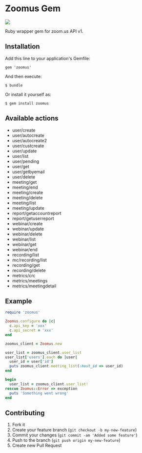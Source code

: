# Zoomus Gem

![](https://travis-ci.org/mllocs/zoomus.svg?branch=master)

Ruby wrapper gem for zoom.us API v1.

## Installation

Add this line to your application's Gemfile:

    gem 'zoomus'

And then execute:

    $ bundle

Or install it yourself as:

    $ gem install zoomus

## Available actions

- user/create
- user/autocreate
- user/autocreate2
- user/custcreate
- user/update
- user/list
- user/pending
- user/get
- user/getbyemail
- user/delete
- meeting/get
- meeting/end
- meeting/create
- meeting/delete
- meeting/list
- meeting/update
- report/getaccountreport
- report/getuserreport
- webinar/create
- webinar/update
- webinar/delete
- webinar/list
- webinar/get
- webinar/end
- recording/list
- mc/recording/list
- recording/get
- recording/delete
- metrics/crc
- metrics/meetings
- metrics/meetingdetail

## Example
```ruby
require 'zoomus'

Zoomus.configure do |c|
  c.api_key = 'xxx'
  c.api_secret = 'xxx'
end

zoomus_client = Zoomus.new

user_list = zoomus_client.user_list
user_list['users'].each do |user|
  user_id = user['id']
  puts zoomus_client.meeting_list(:host_id => user_id)
end

begin
  user_list = zoomus_client.user_list!
rescue Zoomus::Error => exception
  puts 'Something went wrong'
end
```


## Contributing

1. Fork it
2. Create your feature branch (`git checkout -b my-new-feature`)
3. Commit your changes (`git commit -am 'Added some feature'`)
4. Push to the branch (`git push origin my-new-feature`)
5. Create new Pull Request

